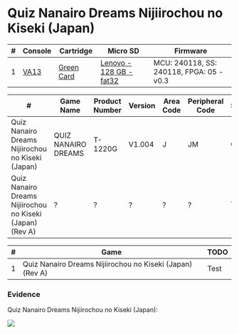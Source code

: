 # Quiz Nanairo Dreams Nijiirochou no Kiseki (Japan)

| #   | Console                                          | Cartridge                                                                        | Micro SD                                                                         | Firmware                                 |
| --- | ------------------------------------------------ | -------------------------------------------------------------------------------- | -------------------------------------------------------------------------------- | ---------------------------------------- |
| 1   | [VA13](../../../../Info/Consoles/VA13/README.md) | [Green Card](../../../../Info/Cartridges/RetroGameParadiseStore/1.32F/README.md) | [Lenovo - 128 GB - fat32](../../../../Info/SdCards/Lenovo/128GB/fat32/README.md) | MCU: 240118, SS: 240118, FPGA: 05 - v0.3 |

| #                                                         | Game Name           | Product Number | Version | Area Code | Peripheral Code | Status             | Time Played |
| --------------------------------------------------------- | ------------------- | -------------- | ------- | --------- | --------------- | ------------------ | ----------- |
| Quiz Nanairo Dreams Nijiirochou no Kiseki (Japan)         | QUIZ NANAIRO DREAMS | T-1220G        | V1.004  | J         | JM              | :heavy_check_mark: | 13 minutes  |
| Quiz Nanairo Dreams Nijiirochou no Kiseki (Japan) (Rev A) | ?                   | ?              | ?       | ?         | ?               | :question:         | N/A         |

| #   | Game                                                      | TODO |
| --- | --------------------------------------------------------- | ---- |
| 1   | Quiz Nanairo Dreams Nijiirochou no Kiseki (Japan) (Rev A) | Test |

### Evidence

Quiz Nanairo Dreams Nijiirochou no Kiseki (Japan):

[![](https://img.youtube.com/vi/YgbM9KPl2OE/0.jpg)](https://www.youtube.com/watch?v=YgbM9KPl2OE)
